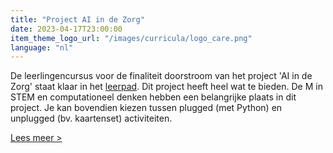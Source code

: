 ```yaml
---
title: "Project AI in de Zorg"
date: 2023-04-17T23:00:00
item_theme_logo_url: "/images/curricula/logo_care.png"
language: "nl"
---
```

De leerlingencursus voor de finaliteit doorstroom van het project 'AI in de Zorg' staat klaar in het [leerpad](https://dwengo.org/zorg). 
Dit project heeft heel wat te bieden. De M in STEM en computationeel denken hebben een belangrijke plaats in dit project. 
Je kan bovendien kiezen tussen plugged (met Python) en unplugged (bv. kaartenset) activiteiten.

[Lees meer >](https://dwengo.org/zorg)
